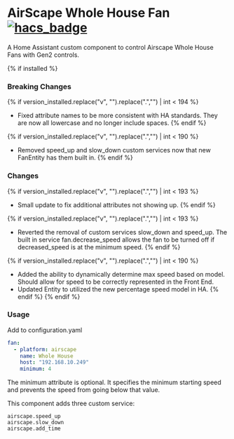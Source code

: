 # AirScape Whole House Fan [![hacs_badge](https://img.shields.io/badge/HACS-Custom-orange.svg)](https://github.com/custom-components/hacs)

A Home Assistant custom component to control Airscape Whole House Fans with Gen2 controls.

{% if installed %}

### Breaking Changes

{% if version_installed.replace("v", "").replace(".","") | int < 194  %}

- Fixed attribute names to be more consistent with HA standards. They are now all lowercase and no longer include spaces.
  {% endif %}

{% if version_installed.replace("v", "").replace(".","") | int < 190  %}

- Removed speed_up and slow_down custom services now that new FanEntity has them built in.
  {% endif %}

### Changes

{% if version_installed.replace("v", "").replace(".","") | int < 193  %}

- Small update to fix additional attributes not showing up.
  {% endif %}

{% if version_installed.replace("v", "").replace(".","") | int < 193  %}

- Reverted the removal of custom services slow_down and speed_up. The built in service fan.decrease_speed allows the fan to be turned off
  if decreased_speed is at the minimum speed.
  {% endif %}

{% if version_installed.replace("v", "").replace(".","") | int < 190  %}

- Added the ability to dynamically determine max speed based on model. Should allow for speed to be correctly represented in the Front End.
- Updated Entity to utilized the new percentage speed model in HA.
  {% endif %}
  {% endif %}

### Usage

Add to configuration.yaml

```yaml
fan:
  - platform: airscape
    name: Whole House
    host: "192.168.10.249"
    minimum: 4
```

The minimum attribute is optional. It specifies the minimum starting speed and prevents the speed from going below that value.

This component adds three custom service:

```
airscape.speed_up
airscape.slow_down
airscape.add_time
```
